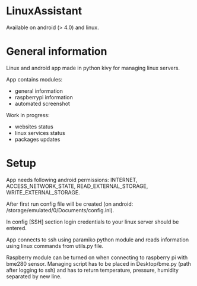 # LinuxAssistant
Available on android (> 4.0) and linux.

# General information
Linux and android app made in python kivy for managing linux servers.

App contains modules:
* general information
* raspberrypi information
* automated screenshot

Work in progress:
* websites status
* linux services status
* packages updates

# Setup
App needs following android permissions: INTERNET, ACCESS_NETWORK_STATE, READ_EXTERNAL_STORAGE, WRITE_EXTERNAL_STORAGE.

After first run config file will be created (on android: /storage/emulated/0/Documents/config.ini).

In config [SSH] section login credentials to your linux server should be entered.

App connects to ssh using paramiko python module and reads information using linux commands from utils.py file.

Raspberry module can be turned on when connecting to raspberry pi with bme280 sensor. Managing script has to be placed in Desktop/bme.py (path after logging to ssh) and has to return temperature, pressure, humidity separated by new line.

